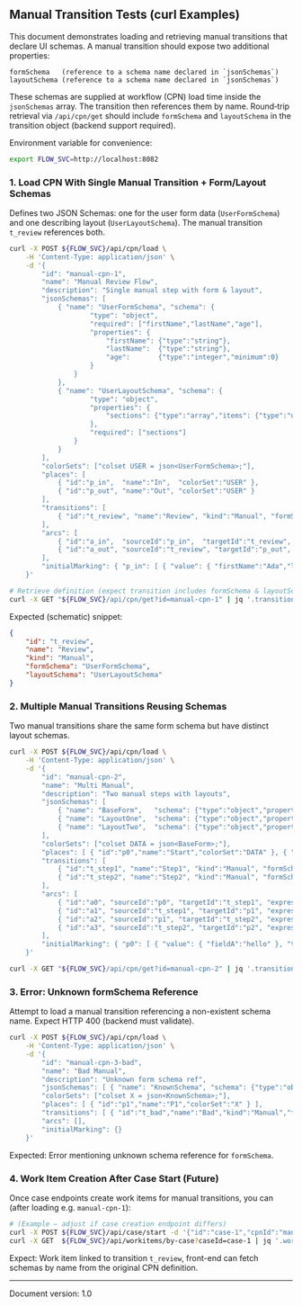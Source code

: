 ## Manual Transition Tests (curl Examples)

This document demonstrates loading and retrieving manual transitions that declare UI schemas. A manual transition should expose two additional properties:

	formSchema   (reference to a schema name declared in `jsonSchemas`)
	layoutSchema (reference to a schema name declared in `jsonSchemas`)

These schemas are supplied at workflow (CPN) load time inside the `jsonSchemas` array. The transition then references them by name. Round‑trip retrieval via `/api/cpn/get` should include `formSchema` and `layoutSchema` in the transition object (backend support required).

Environment variable for convenience:
```sh
export FLOW_SVC=http://localhost:8082
```

### 1. Load CPN With Single Manual Transition + Form/Layout Schemas

Defines two JSON Schemas: one for the user form data (`UserFormSchema`) and one describing layout (`UserLayoutSchema`). The manual transition `t_review` references both.

```sh
curl -X POST ${FLOW_SVC}/api/cpn/load \
	-H 'Content-Type: application/json' \
	-d '{
		"id": "manual-cpn-1",
		"name": "Manual Review Flow",
		"description": "Single manual step with form & layout",
		"jsonSchemas": [
			{ "name": "UserFormSchema", "schema": {
					"type": "object",
					"required": ["firstName","lastName","age"],
					"properties": {
						"firstName": {"type":"string"},
						"lastName":  {"type":"string"},
						"age":       {"type":"integer","minimum":0}
					}
				}
			},
			{ "name": "UserLayoutSchema", "schema": {
					"type": "object",
					"properties": {
						"sections": {"type":"array","items": {"type":"object","properties": {"title":{"type":"string"},"fields":{"type":"array","items":{"type":"string"}}},"required":["title","fields"]}}
					},
					"required": ["sections"]
				}
			}
		],
		"colorSets": ["colset USER = json<UserFormSchema>;"],
		"places": [
			{ "id":"p_in",  "name":"In",  "colorSet":"USER" },
			{ "id":"p_out", "name":"Out", "colorSet":"USER" }
		],
		"transitions": [
			{ "id":"t_review", "name":"Review", "kind":"Manual", "formSchema":"UserFormSchema", "layoutSchema":"UserLayoutSchema" }
		],
		"arcs": [
			{ "id":"a_in",  "sourceId":"p_in",  "targetId":"t_review", "expression":"user", "direction":"IN" },
			{ "id":"a_out", "sourceId":"t_review", "targetId":"p_out", "expression":"user", "direction":"OUT" }
		],
		"initialMarking": { "p_in": [ { "value": { "firstName":"Ada","lastName":"Lovelace","age": 36 }, "timestamp":0 } ] }
	}'

# Retrieve definition (expect transition includes formSchema & layoutSchema)
curl -X GET "${FLOW_SVC}/api/cpn/get?id=manual-cpn-1" | jq '.transitions[] | select(.id=="t_review")'
```

Expected (schematic) snippet:
```json
{
	"id": "t_review",
	"name": "Review",
	"kind": "Manual",
	"formSchema": "UserFormSchema",
	"layoutSchema": "UserLayoutSchema"
}
```

### 2. Multiple Manual Transitions Reusing Schemas

Two manual transitions share the same form schema but have distinct layout schemas.

```sh
curl -X POST ${FLOW_SVC}/api/cpn/load \
	-H 'Content-Type: application/json' \
	-d '{
		"id": "manual-cpn-2",
		"name": "Multi Manual",
		"description": "Two manual steps with layouts",
		"jsonSchemas": [
			{ "name": "BaseForm",   "schema": {"type":"object","properties":{"fieldA":{"type":"string"}},"required":["fieldA"]} },
			{ "name": "LayoutOne",  "schema": {"type":"object","properties":{"panels":{"type":"array"}},"required":["panels"]} },
			{ "name": "LayoutTwo",  "schema": {"type":"object","properties":{"tabs":{"type":"array"}},  "required":["tabs"]} }
		],
		"colorSets": ["colset DATA = json<BaseForm>;"],
		"places": [ { "id":"p0","name":"Start","colorSet":"DATA" }, { "id":"p1","name":"Mid","colorSet":"DATA" }, { "id":"p2","name":"End","colorSet":"DATA" } ],
		"transitions": [
			{ "id":"t_step1", "name":"Step1", "kind":"Manual", "formSchema":"BaseForm", "layoutSchema":"LayoutOne" },
			{ "id":"t_step2", "name":"Step2", "kind":"Manual", "formSchema":"BaseForm", "layoutSchema":"LayoutTwo" }
		],
		"arcs": [
			{ "id":"a0", "sourceId":"p0", "targetId":"t_step1", "expression":"d", "direction":"IN" },
			{ "id":"a1", "sourceId":"t_step1", "targetId":"p1", "expression":"d", "direction":"OUT" },
			{ "id":"a2", "sourceId":"p1", "targetId":"t_step2", "expression":"d", "direction":"IN" },
			{ "id":"a3", "sourceId":"t_step2", "targetId":"p2", "expression":"d", "direction":"OUT" }
		],
		"initialMarking": { "p0": [ { "value": { "fieldA":"hello" }, "timestamp":0 } ] }
	}'

curl -X GET "${FLOW_SVC}/api/cpn/get?id=manual-cpn-2" | jq '.transitions[] | {id,name,formSchema,layoutSchema}'
```

### 3. Error: Unknown formSchema Reference

Attempt to load a manual transition referencing a non-existent schema name. Expect HTTP 400 (backend must validate).

```sh
curl -X POST ${FLOW_SVC}/api/cpn/load \
	-H 'Content-Type: application/json' \
	-d '{
		"id": "manual-cpn-3-bad",
		"name": "Bad Manual",
		"description": "Unknown form schema ref",
		"jsonSchemas": [ { "name": "KnownSchema", "schema": {"type":"object"} } ],
		"colorSets": ["colset X = json<KnownSchema>;"],
		"places": [ { "id":"p1","name":"P1","colorSet":"X" } ],
		"transitions": [ { "id":"t_bad","name":"Bad","kind":"Manual","formSchema":"MissingSchema","layoutSchema":"KnownSchema" } ],
		"arcs": [],
		"initialMarking": {}
	}'
```

Expected: Error mentioning unknown schema reference for `formSchema`.

### 4. Work Item Creation After Case Start (Future)

Once case endpoints create work items for manual transitions, you can (after loading e.g. `manual-cpn-1`):

```sh
# (Example – adjust if case creation endpoint differs)
curl -X POST ${FLOW_SVC}/api/case/start -d '{"id":"case-1","cpnId":"manual-cpn-1"}' -H 'Content-Type: application/json'
curl -X GET  ${FLOW_SVC}/api/workitems/by-case?caseId=case-1 | jq '.workItems[] | {id,transitionId,data}'
```

Expect: Work item linked to transition `t_review`, front-end can fetch schemas by name from the original CPN definition.

---
Document version: 1.0

